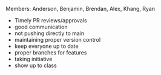 Members: Anderson, Benjamin, Brendan, Alex, Khang, Ryan

- Timely PR reviews/approvals
- good communication
- not pushing directly to main
- maintaining proper version control
- keep everyone up to date
- proper branches for features
- taking initiative
- show up to class
